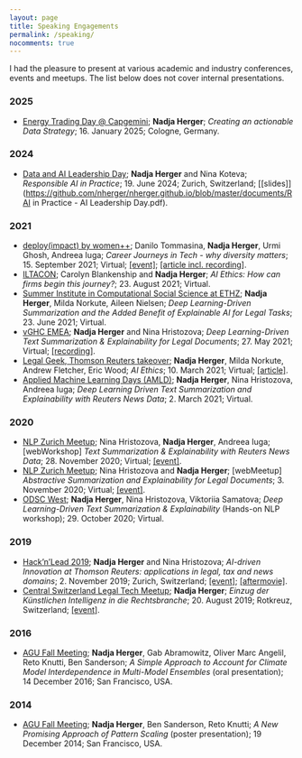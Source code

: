 ```yaml
---
layout: page
title: Speaking Engagements
permalink: /speaking/
nocomments: true
---
```


I had the pleasure to present at various academic and industry conferences, events and meetups. The list below does not cover internal presentations.

### 2025
* [Energy Trading Day @ Capgemini](https://go.capgeminigroup.com/energy_trading_day); **Nadja Herger**; *Creating an actionable Data Strategy*; 16. January 2025; Cologne, Germany.

### 2024
* [Data and AI Leadership Day](https://dataaileadershipday.com/speakers/nadja-herger/); **Nadja Herger** and Nina Koteva; *Responsible AI in Practice*; 19. June 2024; Zurich, Switzerland; [[slides]](https://github.com/nherger/nherger.github.io/blob/master/documents/RAI in Practice - AI Leadership Day.pdf).

### 2021
* [deploy(impact) by women++](https://www.meetup.com/womenplusplus); Danilo Tommasina, **Nadja Herger**, Urmi Ghosh, Andreea Iuga; *Career Journeys in Tech - why diversity matters*; 15. September 2021; Virtual; [[event]](https://www.meetup.com/womenplusplus/events/280315547/); [[article incl. recording]](https://medium.com/womenplusplus/career-journeys-in-tech-a-women-webinar-6ef4da1d85de).
* [ILTACON](https://www.iltacon.org/home); Carolyn Blankenship and **Nadja Herger**; *AI Ethics: How can firms begin this journey?*; 23. August 2021; Virtual.
* [Summer Institute in Computational Social Science at ETHZ](https://sicss.io/2021/ethzurich/); **Nadja Herger**, Milda Norkute, Aileen Nielsen; *Deep Learning-Driven Summarization and the Added Benefit of Explainable AI for Legal Tasks*; 23. June 2021; Virtual.
* [vGHC EMEA](https://ghc.anitab.org/ghc-emea-home); **Nadja Herger** and Nina Hristozova; *Deep Learning-Driven Text Summarization & Explainability for Legal Documents*; 27. May 2021; Virtual; [[recording]](https://players.brightcove.net/6180409581001/lat9UJFbI_default/index.html?videoId=6254790666001).
* [Legal Geek, Thomson Reuters takeover](https://www.legalgeek.co/tr-takeover/); **Nadja Herger**, Milda Norkute, Andrew Fletcher, Eric Wood; *AI Ethics*; 10. March 2021; Virtual; [[article]](https://www.legalcurrent.com/insights-from-the-thomson-reuters-legal-geek-takeover-ai-ethics/).
* [Applied Machine Learning Days (AMLD)](https://appliedmldays.org/); **Nadja Herger**, Nina Hristozova, Andreea Iuga; *Deep Learning Driven Text Summarization and Explainability with Reuters News Data*; 2. March 2021; Virtual.

### 2020
* [NLP Zurich Meetup](https://www.meetup.com/NLP-Zurich); Nina Hristozova, **Nadja Herger**, Andreea Iuga; [webWorkshop] *Text Summarization & Explainability with Reuters News Data*; 28. November 2020; Virtual; [[event]](https://www.meetup.com/NLP-Zurich/events/274414707/).
* [NLP Zurich Meetup](https://www.meetup.com/NLP-Zurich); Nina Hristozova and **Nadja Herger**; [webMeetup] *Abstractive Summarization and Explainability for Legal Documents*; 3. November 2020; Virtual; [[event]](https://www.meetup.com/NLP-Zurich/events/273995364/).
* [ODSC West](https://odsc.com/california/); **Nadja Herger**, Nina Hristozova, Viktoriia Samatova; *Deep Learning-Driven Text Summarization & Explainability* (Hands-on NLP workshop); 29. October 2020; Virtual.

### 2019
* [Hack’n’Lead 2019](https://www.womenplusplus.ch/hackandlead); **Nadja Herger** and Nina Hristozova; *AI-driven Innovation at Thomson Reuters: applications in legal, tax and news domains*; 2. November 2019; Zurich, Switzerland; [[event]](https://medium.com/womenplusplus/hackn-lead-2019-tech-talks-c78e06a219da); [[aftermovie]](https://www.youtube.com/watch?v=rqUxiwkd5A0&ab_channel=womenplusplus).
* [Central Switzerland Legal Tech Meetup](https://www.meetup.com/SLTA-Central-Switzerland-Legal-Tech-Meetup); **Nadja Herger**; *Einzug der Künstlichen Intelligenz in die Rechtsbranche*; 20. August 2019; Rotkreuz, Switzerland; [[event]](https://www.meetup.com/SLTA-Central-Switzerland-Legal-Tech-Meetup/events/263769186/).

### 2016
* [AGU Fall Meeting](https://www.agu.org/Fall-Meeting); **Nadja Herger**, Gab Abramowitz, Oliver Marc Angelil, Reto Knutti, Ben Sanderson; *A Simple Approach to Account for Climate Model Interdependence in Multi-Model Ensembles* (oral presentation); 14 December 2016; San Francisco, USA.

### 2014
* [AGU Fall Meeting](https://www.agu.org/Fall-Meeting); **Nadja Herger**, Ben Sanderson, Reto Knutti; *A New Promising Approach of Pattern Scaling* (poster presentation); 19 December 2014; San Francisco, USA.
